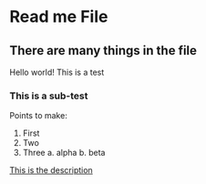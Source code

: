 # Read me File

## There are many things in the file

Hello world! This is a test

### This is a sub-test

Points to make:
1. First
2. Two
3. Three
    a. alpha
    b. beta

[This is the description](www.google.ca)
